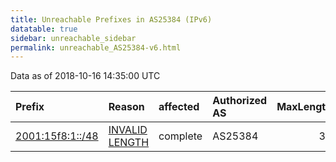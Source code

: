 ```yaml
---
title: Unreachable Prefixes in AS25384 (IPv6)
datatable: true
sidebar: unreachable_sidebar
permalink: unreachable_AS25384-v6.html
---
```


Data as of 2018-10-16 14:35:00 UTC


<div class="datatable-begin"></div>

| Prefix                                                     | Reason                                                                                                     | affected   | Authorized AS   |   MaxLength | Anchor                                         |   unreachable /48s |
|:-----------------------------------------------------------|:-----------------------------------------------------------------------------------------------------------|:-----------|:----------------|------------:|:-----------------------------------------------|-------------------:|
| [2001:15f8:1::/48](https://stat.ripe.net/2001:15f8:1::/48) | [INVALID LENGTH](https://rpki-validator.ripe.net/announcement-preview?asn=AS25384&prefix=2001:15f8:1::/48) | complete   | AS25384         |          32 | [RIPE](unreachable_RIPE_NCC_RPKI_Root-v6.html) |                  1 |

<div class="datatable-end"></div>